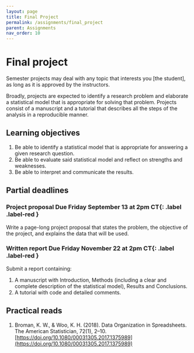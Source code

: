 ```yaml
---
layout: page
title: Final Project
permalink: /assignments/final_project
parent: Assignments
nav_order: 10
---
```


# Final project  

Semester projects may deal with any topic that interests you [the student], as long as it is approved by the instructors.  

Broadly, projects are expected to identify a research problem and elaborate a statistical model that is appropriate for solving that problem. 
Projects consist of a manuscript and a tutorial that describes all the steps of the analysis in a reproducible manner. 

## Learning objectives  
1. Be able to identify a statistical model that is appropriate for answering a given research question.  
2. Be able to evaluate said statistical model and reflect on strengths and weaknesses. 
3. Be able to interpret and communicate the results. 

## Partial deadlines  
### Project proposal **Due Friday September 13 at 2pm CT**{: .label .label-red }
Write a page-long project proposal that states the problem, the objective of the project, and explains the data that will be used. 

### Written report **Due Friday November 22 at 2pm CT**{: .label .label-red }
Submit a report containing: 
1. A manuscript with Introduction, Methods (including a clear and complete description of the statistical model), Results and Conclusions.
2. A tutorial with code and detailed comments.   

## Practical reads  
1. Broman, K. W., & Woo, K. H. (2018). Data Organization in Spreadsheets. The American Statistician, 72(1), 2–10. [https://doi.org/10.1080/00031305.2017.1375989](https://doi.org/10.1080/00031305.2017.1375989)
